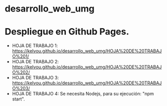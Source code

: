 # desarrollo_web_umg

# Despliegue en Github Pages.

* HOJA DE TRABAJO 1: https://kelvou.github.io/desarrollo_web_umg/HOJA%20DE%20TRABAJO%201/
* HOJA DE TRABAJO 2: https://kelvou.github.io/desarrollo_web_umg/HOJA%20DE%20TRABAJO%202/
* HOJA DE TRABAJO 3: https://kelvou.github.io/desarrollo_web_umg/HOJA%20DE%20TRABAJO%203/
* HOJA DE TRABAJO 4: Se necesita Nodejs, para su ejecución: "npm start".
